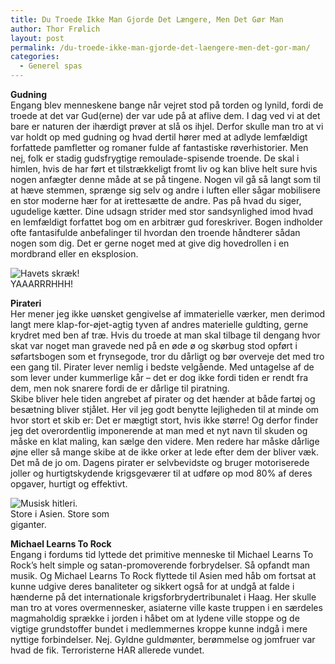```yaml
---
title: Du Troede Ikke Man Gjorde Det Længere, Men Det Gør Man
author: Thor Frølich
layout: post
permalink: /du-troede-ikke-man-gjorde-det-laengere-men-det-gor-man/
categories:
  - Generel spas
---
```

**Gudning**  
Engang blev menneskene bange når vejret stod på torden og lynild, fordi de troede at det var Gud(erne) der var ude på at aflive dem. I dag ved vi at det bare er naturen der ihærdigt prøver at slå os ihjel. Derfor skulle man tro at vi var holdt op med gudning og hvad dertil hører med at adlyde lemfældigt forfattede pamfletter og romaner fulde af fantastiske røverhistorier. Men nej, folk er stadig gudsfrygtige remoulade-spisende troende. De skal i himlen, hvis de har ført et tilstrækkeligt fromt liv og kan blive helt sure hvis nogen anfægter denne måde at se på tingene. Nogen vil gå så langt som til at hæve stemmen, sprænge sig selv og andre i luften eller sågar mobilisere en stor moderne hær for at irettesætte de andre. Pas på hvad du siger, ugudelige kætter. Dine udsagn strider med stor sandsynlighed imod hvad en lemfældigt forfattet bog om en arbitrær gud foreskriver. Bogen indholder ofte fantasifulde anbefalinger til hvordan den troende håndterer sådan nogen som dig. Det er gerne noget med at give dig hovedrollen i en mordbrand eller en eksplosion.

<div class="bitImage bitRight" style="width: 178px">
  <img src="http://www.abekat.net/wp-content/images/pirate_01.jpg" alt="Havets skræk!" /><br /> YAAARRRHHH!
</div>

**Pirateri**  
Her mener jeg ikke uønsket gengivelse af immaterielle værker, men derimod langt mere klap-for-øjet-agtig tyven af andres materielle guldting, gerne krydret med ben af træ. Hvis du troede at man skal tilbage til dengang hvor skat var noget man gravede ned på en øde ø og skørbug stod opført i søfartsbogen som et frynsegode, tror du dårligt og bør overveje det med tro een gang til. Pirater lever nemlig i bedste velgående. Med untagelse af de som lever under kummerlige kår – det er dog ikke fordi tiden er rendt fra dem, men nok snarere fordi de er dårlige til piratning.  
Skibe bliver hele tiden angrebet af pirater og det hænder at både fartøj og besætning bliver stjålet. Her vil jeg godt benytte lejligheden til at minde om hvor stort et skib er: Det er mægtigt stort, hvis ikke større! Og derfor finder jeg det overordentlig imponerende at man med et nyt navn til skuden og måske en klat maling, kan sælge den videre. Men redere har måske dårlige øjne eller så mange skibe at de ikke orker at lede efter dem der bliver væk. Det må de jo om. Dagens pirater er selvbevidste og bruger motoriserede joller og hurtigtskydende krigsgeværer til at udføre op mod 80% af deres opgaver, hurtigt og effektivt.

<div class="bitImage bitLeft" style="width: 168px">
  <img src="http://www.abekat.net/wp-content/images/mltr_01.jpg" alt="Musisk hitleri." /><br /> Store i Asien. Store som giganter.
</div>

**Michael Learns To Rock**  
Engang i fordums tid lyttede det primitive menneske til Michael Learns To Rock’s helt simple og satan-promoverende forbrydelser. Så opfandt man musik. Og Michael Learns To Rock flyttede til Asien med håb om fortsat at kunne udgive deres banaliteter og sikkert også for at undgå at falde i hænderne på det internationale krigsforbrydertribunalet i Haag. Her skulle man tro at vores overmennesker, asiaterne ville kaste truppen i en særdeles magmaholdig sprække i jorden i håbet om at lydene ville stoppe og de vigtige grundstoffer bundet i medlemmernes kroppe kunne indgå i mere nyttige forbindelser. Nej. Gyldne guldmønter, berømmelse og jomfruer var hvad de fik. Terroristerne HAR allerede vundet.